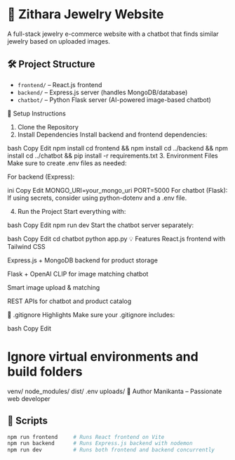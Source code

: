 # 💎 Zithara Jewelry Website

A full-stack jewelry e-commerce website with a chatbot that finds similar jewelry based on uploaded images.

## 🛠️ Project Structure

- `frontend/` – React.js frontend
- `backend/` – Express.js server (handles MongoDB/database)
- `chatbot/` – Python Flask server (AI-powered image-based chatbot)


🔧 Setup Instructions
1. Clone the Repository
2. Install Dependencies
Install backend and frontend dependencies:

bash
Copy
Edit
npm install
cd frontend && npm install
cd ../backend && npm install
cd ../chatbot && pip install -r requirements.txt
3. Environment Files
Make sure to create .env files as needed:

For backend (Express):

ini
Copy
Edit
MONGO_URI=your_mongo_uri
PORT=5000
For chatbot (Flask): If using secrets, consider using python-dotenv and a .env file.

4. Run the Project
Start everything with:

bash
Copy
Edit
npm run dev
Start the chatbot server separately:

bash
Copy
Edit
cd chatbot
python app.py
💡 Features
React.js frontend with Tailwind CSS

Express.js + MongoDB backend for product storage

Flask + OpenAI CLIP for image matching chatbot

Smart image upload & matching

REST APIs for chatbot and product catalog

📁 .gitignore Highlights
Make sure your .gitignore includes:

bash
Copy
Edit
# Ignore virtual environments and build folders
venv/
node_modules/
dist/
.env
uploads/
👤 Author
Manikanta – Passionate web developer

## 🚀 Scripts

```bash
npm run frontend     # Runs React frontend on Vite
npm run backend      # Runs Express.js backend with nodemon
npm run dev          # Runs both frontend and backend concurrently

